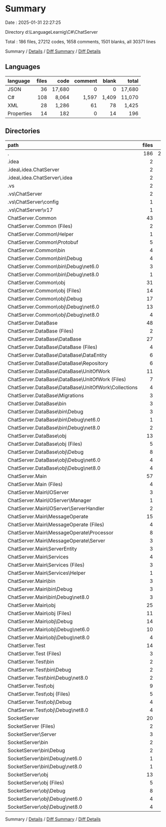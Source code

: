 # Summary

Date : 2025-01-31 22:27:25

Directory d:\\LanguageLearnig\\C#\\ChatServer

Total : 186 files,  27212 codes, 1658 comments, 1501 blanks, all 30371 lines

Summary / [Details](details.md) / [Diff Summary](diff.md) / [Diff Details](diff-details.md)

## Languages
| language | files | code | comment | blank | total |
| :--- | ---: | ---: | ---: | ---: | ---: |
| JSON | 36 | 17,680 | 0 | 0 | 17,680 |
| C# | 108 | 8,064 | 1,597 | 1,409 | 11,070 |
| XML | 28 | 1,286 | 61 | 78 | 1,425 |
| Properties | 14 | 182 | 0 | 14 | 196 |

## Directories
| path | files | code | comment | blank | total |
| :--- | ---: | ---: | ---: | ---: | ---: |
| . | 186 | 27,212 | 1,658 | 1,501 | 30,371 |
| .idea | 2 | 12 | 0 | 0 | 12 |
| .idea\\.idea.ChatServer | 2 | 12 | 0 | 0 | 12 |
| .idea\\.idea.ChatServer\\.idea | 2 | 12 | 0 | 0 | 12 |
| .vs | 2 | 1,497 | 61 | 54 | 1,612 |
| .vs\\ChatServer | 2 | 1,497 | 61 | 54 | 1,612 |
| .vs\\ChatServer\\config | 1 | 907 | 61 | 54 | 1,022 |
| .vs\\ChatServer\\v17 | 1 | 590 | 0 | 0 | 590 |
| ChatServer.Common | 43 | 5,552 | 234 | 543 | 6,329 |
| ChatServer.Common (Files) | 2 | 37 | 0 | 7 | 44 |
| ChatServer.Common\\Helper | 1 | 74 | 31 | 10 | 115 |
| ChatServer.Common\\Protobuf | 5 | 3,944 | 146 | 489 | 4,579 |
| ChatServer.Common\\bin | 4 | 355 | 0 | 0 | 355 |
| ChatServer.Common\\bin\\Debug | 4 | 355 | 0 | 0 | 355 |
| ChatServer.Common\\bin\\Debug\\net6.0 | 3 | 123 | 0 | 0 | 123 |
| ChatServer.Common\\bin\\Debug\\net8.0 | 1 | 232 | 0 | 0 | 232 |
| ChatServer.Common\\obj | 31 | 1,142 | 57 | 37 | 1,236 |
| ChatServer.Common\\obj (Files) | 14 | 991 | 0 | 0 | 991 |
| ChatServer.Common\\obj\\Debug | 17 | 151 | 57 | 37 | 245 |
| ChatServer.Common\\obj\\Debug\\net6.0 | 13 | 119 | 45 | 29 | 193 |
| ChatServer.Common\\obj\\Debug\\net8.0 | 4 | 32 | 12 | 8 | 52 |
| ChatServer.DataBase | 48 | 7,096 | 1,073 | 538 | 8,707 |
| ChatServer.DataBase (Files) | 2 | 55 | 0 | 12 | 67 |
| ChatServer.DataBase\\DataBase | 27 | 1,424 | 1,043 | 327 | 2,794 |
| ChatServer.DataBase\\DataBase (Files) | 4 | 82 | 13 | 19 | 114 |
| ChatServer.DataBase\\DataBase\\DataEntity | 6 | 175 | 2 | 43 | 220 |
| ChatServer.DataBase\\DataBase\\Repository | 6 | 85 | 0 | 12 | 97 |
| ChatServer.DataBase\\DataBase\\UnitOfWork | 11 | 1,082 | 1,028 | 253 | 2,363 |
| ChatServer.DataBase\\DataBase\\UnitOfWork (Files) | 7 | 929 | 847 | 215 | 1,991 |
| ChatServer.DataBase\\DataBase\\UnitOfWork\\Collections | 4 | 153 | 181 | 38 | 372 |
| ChatServer.DataBase\\Migrations | 3 | 699 | 6 | 183 | 888 |
| ChatServer.DataBase\\bin | 3 | 1,713 | 0 | 0 | 1,713 |
| ChatServer.DataBase\\bin\\Debug | 3 | 1,713 | 0 | 0 | 1,713 |
| ChatServer.DataBase\\bin\\Debug\\net6.0 | 1 | 582 | 0 | 0 | 582 |
| ChatServer.DataBase\\bin\\Debug\\net8.0 | 2 | 1,131 | 0 | 0 | 1,131 |
| ChatServer.DataBase\\obj | 13 | 3,205 | 24 | 16 | 3,245 |
| ChatServer.DataBase\\obj (Files) | 5 | 3,141 | 0 | 0 | 3,141 |
| ChatServer.DataBase\\obj\\Debug | 8 | 64 | 24 | 16 | 104 |
| ChatServer.DataBase\\obj\\Debug\\net6.0 | 4 | 32 | 12 | 8 | 52 |
| ChatServer.DataBase\\obj\\Debug\\net8.0 | 4 | 32 | 12 | 8 | 52 |
| ChatServer.Main | 57 | 7,519 | 212 | 278 | 8,009 |
| ChatServer.Main (Files) | 4 | 154 | 5 | 21 | 180 |
| ChatServer.Main\\IOServer | 3 | 216 | 38 | 43 | 297 |
| ChatServer.Main\\IOServer\\Manager | 1 | 103 | 22 | 20 | 145 |
| ChatServer.Main\\IOServer\\ServerHandler | 2 | 113 | 16 | 23 | 152 |
| ChatServer.Main\\MessageOperate | 15 | 767 | 98 | 126 | 991 |
| ChatServer.Main\\MessageOperate (Files) | 4 | 264 | 79 | 51 | 394 |
| ChatServer.Main\\MessageOperate\\Processor | 8 | 435 | 18 | 66 | 519 |
| ChatServer.Main\\MessageOperate\\Server | 3 | 68 | 1 | 9 | 78 |
| ChatServer.Main\\ServerEntity | 3 | 85 | 0 | 18 | 103 |
| ChatServer.Main\\Services | 4 | 215 | 25 | 40 | 280 |
| ChatServer.Main\\Services (Files) | 3 | 151 | 15 | 32 | 198 |
| ChatServer.Main\\Services\\Helper | 1 | 64 | 10 | 8 | 82 |
| ChatServer.Main\\bin | 3 | 1,331 | 0 | 0 | 1,331 |
| ChatServer.Main\\bin\\Debug | 3 | 1,331 | 0 | 0 | 1,331 |
| ChatServer.Main\\bin\\Debug\\net8.0 | 3 | 1,331 | 0 | 0 | 1,331 |
| ChatServer.Main\\obj | 25 | 4,751 | 46 | 30 | 4,827 |
| ChatServer.Main\\obj (Files) | 11 | 4,629 | 0 | 0 | 4,629 |
| ChatServer.Main\\obj\\Debug | 14 | 122 | 46 | 30 | 198 |
| ChatServer.Main\\obj\\Debug\\net6.0 | 10 | 90 | 34 | 22 | 146 |
| ChatServer.Main\\obj\\Debug\\net8.0 | 4 | 32 | 12 | 8 | 52 |
| ChatServer.Test | 14 | 2,548 | 12 | 29 | 2,589 |
| ChatServer.Test (Files) | 3 | 90 | 0 | 21 | 111 |
| ChatServer.Test\\bin | 2 | 626 | 0 | 0 | 626 |
| ChatServer.Test\\bin\\Debug | 2 | 626 | 0 | 0 | 626 |
| ChatServer.Test\\bin\\Debug\\net8.0 | 2 | 626 | 0 | 0 | 626 |
| ChatServer.Test\\obj | 9 | 1,832 | 12 | 8 | 1,852 |
| ChatServer.Test\\obj (Files) | 5 | 1,800 | 0 | 0 | 1,800 |
| ChatServer.Test\\obj\\Debug | 4 | 32 | 12 | 8 | 52 |
| ChatServer.Test\\obj\\Debug\\net8.0 | 4 | 32 | 12 | 8 | 52 |
| SocketServer | 20 | 2,988 | 66 | 59 | 3,113 |
| SocketServer (Files) | 2 | 75 | 34 | 21 | 130 |
| SocketServer\\Server | 3 | 114 | 8 | 22 | 144 |
| SocketServer\\bin | 2 | 1,156 | 0 | 0 | 1,156 |
| SocketServer\\bin\\Debug | 2 | 1,156 | 0 | 0 | 1,156 |
| SocketServer\\bin\\Debug\\net6.0 | 1 | 604 | 0 | 0 | 604 |
| SocketServer\\bin\\Debug\\net8.0 | 1 | 552 | 0 | 0 | 552 |
| SocketServer\\obj | 13 | 1,643 | 24 | 16 | 1,683 |
| SocketServer\\obj (Files) | 5 | 1,579 | 0 | 0 | 1,579 |
| SocketServer\\obj\\Debug | 8 | 64 | 24 | 16 | 104 |
| SocketServer\\obj\\Debug\\net6.0 | 4 | 32 | 12 | 8 | 52 |
| SocketServer\\obj\\Debug\\net8.0 | 4 | 32 | 12 | 8 | 52 |

Summary / [Details](details.md) / [Diff Summary](diff.md) / [Diff Details](diff-details.md)